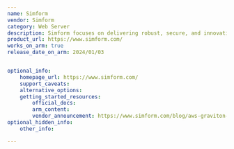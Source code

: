 ```yaml
---
name: Simform 
vendor: Simform
category: Web Server
description: Simform focuses on delivering robust, secure, and innovative software products that drive business growth and efficiency. Their services include web and mobile app development, cloud solutions, API integration, and DevOps. 
product_url: https://www.simform.com/
works_on_arm: true
release_date_on_arm: 2024/01/03


optional_info:
    homepage_url: https://www.simform.com/
    support_caveats:
    alternative_options:
    getting_started_resources:
        official_docs:
        arm_content:
        vendor_announcement: https://www.simform.com/blog/aws-graviton-service-delivery/
optional_hidden_info:
    other_info: 

---
```

